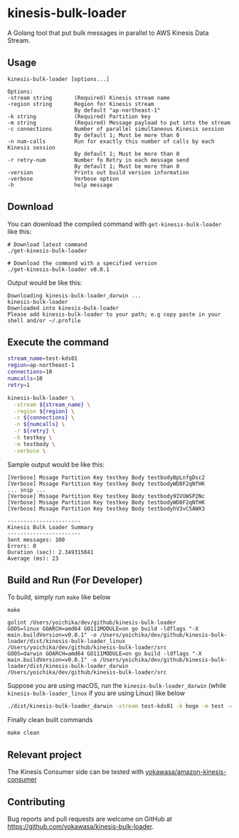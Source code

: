 # kinesis-bulk-loader

A Golang tool that put bulk messages in parallel to AWS Kinesis Data Stream.

## Usage

```
kinesis-bulk-loader [options...]

Options:
-stream string       (Required) Kinesis stream name
-region string       Region for Kinesis stream
                     By default "ap-northeast-1"
-k string            (Required) Partition key
-m string            (Required) Message payload to put into the stream
-c connections       Number of parallel simultaneous Kinesis session
                     By default 1; Must be more than 0
-n num-calls         Run for exactly this number of calls by each Kinesis session
                     By default 1; Must be more than 0
-r retry-num         Number fo Retry in each message send
                     By default 1; Must be more than 0
-version             Prints out build version information
-verbose             Verbose option
-h                   help message

```

## Download

You can download the compiled command with `get-kinesis-bulk-loader` like this:

```
# Download latest command
./get-kinesis-bulk-loader 

# Download the command with a specified version
./get-kinesis-bulk-loader v0.0.1
```

Output would be like this:
```
Downloading kinesis-bulk-loader_darwin ...
kinesis-bulk-loader
Downloaded into kinesis-bulk-loader
Please add kinesis-bulk-loader to your path; e.g copy paste in your shell and/or ~/.profile
```

## Execute the command

```bash
stream_name=test-kds01
region=ap-northeast-1
connections=10
numcalls=10
retry=1

kinesis-bulk-loader \
  -stream ${stream_name} \
  -region ${region} \
  -c ${connections} \
  -n ${numcalls} \
  -r ${retry} \
  -k testkey \
  -m testbody \
  -verbose \
```

Sample output would be like this:
```
[Verbose] Mssage Partition Key testkey Body testbodyBpLnfgDsc2
[Verbose] Mssage Partition Key testkey Body testbodyWD8F2qNfHK
... snip ...
[Verbose] Mssage Partition Key testkey Body testbody9IVUWSP2Nc
[Verbose] Mssage Partition Key testkey Body testbodyWD8F2qNfHK
[Verbose] Mssage Partition Key testkey Body testbodyhV3vC5AWX3

-----------------------
Kinesis Bulk Loader Summary
-----------------------
Sent messages: 100
Errors: 0
Duration (sec): 2.349315041
Average (ms): 23
```

## Build and Run (For Developer)

To build, simply run `make` like below
```
make

golint /Users/yoichika/dev/github/kinesis-bulk-loader
GOOS=linux GOARCH=amd64 GO111MODULE=on go build -ldflags "-X main.buildVersion=v0.0.1" -o /Users/yoichika/dev/github/kinesis-bulk-loader/dist/kinesis-bulk-loader_linux /Users/yoichika/dev/github/kinesis-bulk-loader/src
GOOS=darwin GOARCH=amd64 GO111MODULE=on go build -ldflags "-X main.buildVersion=v0.0.1" -o /Users/yoichika/dev/github/kinesis-bulk-loader/dist/kinesis-bulk-loader_darwin /Users/yoichika/dev/github/kinesis-bulk-loader/src
```

Suppose you are using macOS, run the `kinesis-bulk-loader_darwin` (while `kinesis-bulk-loader_linux` if you are using Linux) like below

```bash
./dist/kinesis-bulk-loader_darwin -stream test-kds01 -k hoge -m test -c 10 -n 100 -verbose
```

Finally clean built commands

```
make clean
```

## Relevant project

The Kinesis Consumer side can be tested with [yokawasa/amazon-kinesis-consumer](https://github.com/yokawasa/amazon-kinesis-consumer)


## Contributing

Bug reports and pull requests are welcome on GitHub at https://github.com/yokawasa/kinesis-bulk-loader.
